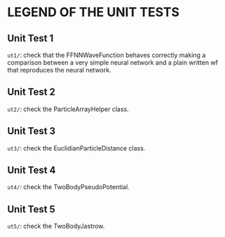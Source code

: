 # LEGEND OF THE UNIT TESTS



## Unit Test 1

`ut1/`: check that the FFNNWaveFunction behaves correctly making a comparison between a very simple neural network and a plain written wf that reproduces the neural network.



## Unit Test 2

`ut2/`: check the ParticleArrayHelper class.



## Unit Test 3

`ut3/`: check the EuclidianParticleDistance class.



## Unit Test 4

`ut4/`: check the TwoBodyPseudoPotential.



## Unit Test 5

`ut5/`: check the TwoBodyJastrow.
